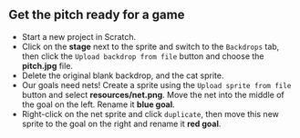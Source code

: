 ## Get the pitch ready for a game



+ Start a new project in Scratch.
+ Click on the **stage** next to the sprite and switch to the `Backdrops` tab, then click the `Upload backdrop from file` button and choose the **pitch.jpg** file.
+ Delete the original blank backdrop, and the cat sprite.
+ Our goals need nets! Create a sprite using the `Upload sprite from file` button and select **resources/net.png**. Move the net into the middle of the goal on the left. Rename it **blue goal**.
+ Right-click on the net sprite and click `duplicate`, then move this new sprite to the goal on the right and rename it **red goal**.



